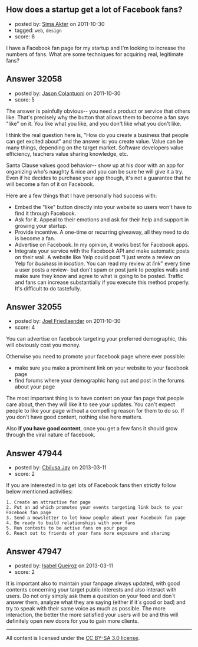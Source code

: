 ## How does a startup get a lot of Facebook fans?

- posted by: [Sima Akter](https://stackexchange.com/users/-1/14132-sima-akter) on 2011-10-30
- tagged: `web`, `design`
- score: 6

I have a Facebook fan page for my startup and I'm looking to increase the numbers of fans. What are some techniques for acquiring real, legitimate fans?


## Answer 32058

- posted by: [Jason Colantuoni](https://stackexchange.com/users/-1/7934-jason-colantuoni) on 2011-10-30
- score: 5

The answer is painfully obvious-- you need a product or service that others like. That's precisely why the button that allows them to become a fan says "like" on it. You like what you like, and you don't like what you don't like.

I think the real question here is, "How do you create a business that people can get excited about" and the answer is: you create value. Value can be many things, depending on the target market. Software developers value efficiency, teachers value sharing knowledge, etc.

Santa Clause values good behavior-- show up at his door with an app for organizing who's naughty & nice and you can be sure he will give it a try. Even if he decides to purchase your app though, it's not a guarantee that he will become a fan of it on Facebook.

Here are a few things that I have personally had success with:

- Embed the "like" button directly into your website so users won't have to find it through Facebook.
- Ask for it. Appeal to their emotions and ask for their help and support in growing your startup.
- Provide incentive. A one-time or recurring giveaway, all they need to do is become a fan.
- Advertise on Facebook. In my opinion, it works best for Facebook apps.
- Integrate your service with the Facebook API and make automatic posts on their wall. A website like Yelp could post "I just wrote a review on Yelp for *business* in *location*. You can read my review at *link*" every time a user posts a review- but don't spam or post junk to peoples walls and make sure they know and agree to what is going to be posted. Traffic and fans can increase substantially if you execute this method properly. It's difficult to do tastefully.


## Answer 32055

- posted by: [Joel Friedlaender](https://stackexchange.com/users/-1/5543-joel-friedlaender) on 2011-10-30
- score: 4

You can advertise on facebook targeting your preferred demographic, this will obviously cost you money.

Otherwise you need to promote your facebook page where ever possible:

 - make sure you make a prominent link on your website to your facebook page
 - find forums where your demographic hang out and post in the forums about your page

The most important thing is to have content on your fan page that people care about, then they will like it to see your updates. You can't expect people to like your page without a compelling reason for them to do so.  If you don't have good content, nothing else here matters.

Also **if you have good content**, once you get a few fans it should grow through the viral nature of facebook.


## Answer 47944

- posted by: [Cbilusa Jay](https://stackexchange.com/users/-1/25416-cbilusa-jay) on 2013-03-11
- score: 2

If you are interested in to get lots of Facebook fans then strictly follow below mentioned activities: 

    1. Create an attractive fan page 
    2. Put an ad which promotes your events targeting link back to your Facebook fan page 
    3. Send a newsletter to let know people about your Facebook fan page 
    4. Be ready to build relationships with your fans 
    5. Run contests to be active fans on your page 
    6. Reach out to friends of your fans more exposure and sharing


## Answer 47947

- posted by: [Isabel Queiroz](https://stackexchange.com/users/-1/25419-isabel-queiroz) on 2013-03-11
- score: 2

It is important also to maintain your fanpage always updated, with good contents concerning your target public interests and also interact with users. Do not only simply ask them a question on your feed and don´t answer them, analyze what they are saying (either if it´s good or bad) and try to speak with their same voice as much as possible. The more interaction, the better the more satisfied your users will be and this will definitely open new doors for you to gain more clients. 



---

All content is licensed under the [CC BY-SA 3.0 license](https://creativecommons.org/licenses/by-sa/3.0/).
